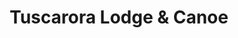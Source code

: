 ---
title: "Tuscarora Lodge & Canoe"
url: /grand-marais/tuscarora-lodge-and-canoe/
shop: outdoor
---